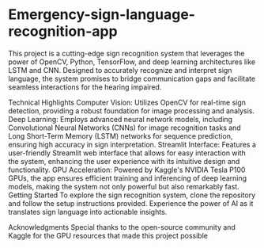 # Emergency-sign-language-recognition-app

This project is a cutting-edge sign recognition system that leverages the power of OpenCV, Python, TensorFlow, and deep learning architectures like LSTM and CNN. Designed to accurately recognize and interpret sign language, the system promises to bridge communication gaps and facilitate seamless interactions for the hearing impaired.

Technical Highlights
Computer Vision: Utilizes OpenCV for real-time sign detection, providing a robust foundation for image processing and analysis.
Deep Learning: Employs advanced neural network models, including Convolutional Neural Networks (CNNs) for image recognition tasks and Long Short-Term Memory (LSTM) networks for sequence prediction, ensuring high accuracy in sign interpretation.
Streamlit Interface: Features a user-friendly Streamlit web interface that allows for easy interaction with the system, enhancing the user experience with its intuitive design and functionality.
GPU Acceleration: Powered by Kaggle's NVIDIA Tesla P100 GPUs, the app ensures efficient training and inferencing of deep learning models, making the system not only powerful but also remarkably fast.
Getting Started
To explore the sign recognition system, clone the repository and follow the setup instructions provided. Experience the power of AI as it translates sign language into actionable insights.

Acknowledgments
Special thanks to the open-source community and Kaggle for the GPU resources that made this project possible
